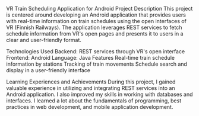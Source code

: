 VR Train Scheduling Application for Android
Project Description
This project is centered around developing an Android application that provides users with real-time information on train schedules using the open interfaces of VR (Finnish Railways). The application leverages REST services to fetch schedule information from VR's open pages and presents it to users in a clear and user-friendly format.

Technologies Used
Backend: REST services through VR's open interface
Frontend: Android
Language: Java
Features
Real-time train schedule information by stations
Tracking of train movements
Schedule search and display in a user-friendly interface

Learning Experiences and Achievements
During this project, I gained valuable experience in utilizing and integrating REST services into an Android application. I also improved my skills in working with databases and interfaces. I learned a lot about the fundamentals of programming, best practices in web development, and mobile application development.
